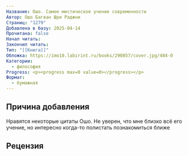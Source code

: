 ```yaml
---
Название: Ошо. Самое мистическое учение современности
Автор: Ошо Багван Шри Раджни
Страниц: "1279"
Добавлена в базу: 2025-04-14
Прочитана: false
Начал читать: 
Закончил читать: 
Тип: "[[Книга]]"
Обложка: https://imo10.labirint.ru/books/290857/cover.jpg/484-0
Категории:
  - философия
Progress: <p><progress max=0 value=0></progress></p>
Формат:
  - бумажная
---
```

## Причина добавления

Нравятся некоторые цитаты Ошо. Не уверен, что мне близко всё его учение, но интересно когда-то полистать познакомиться ближе
## Рецензия
